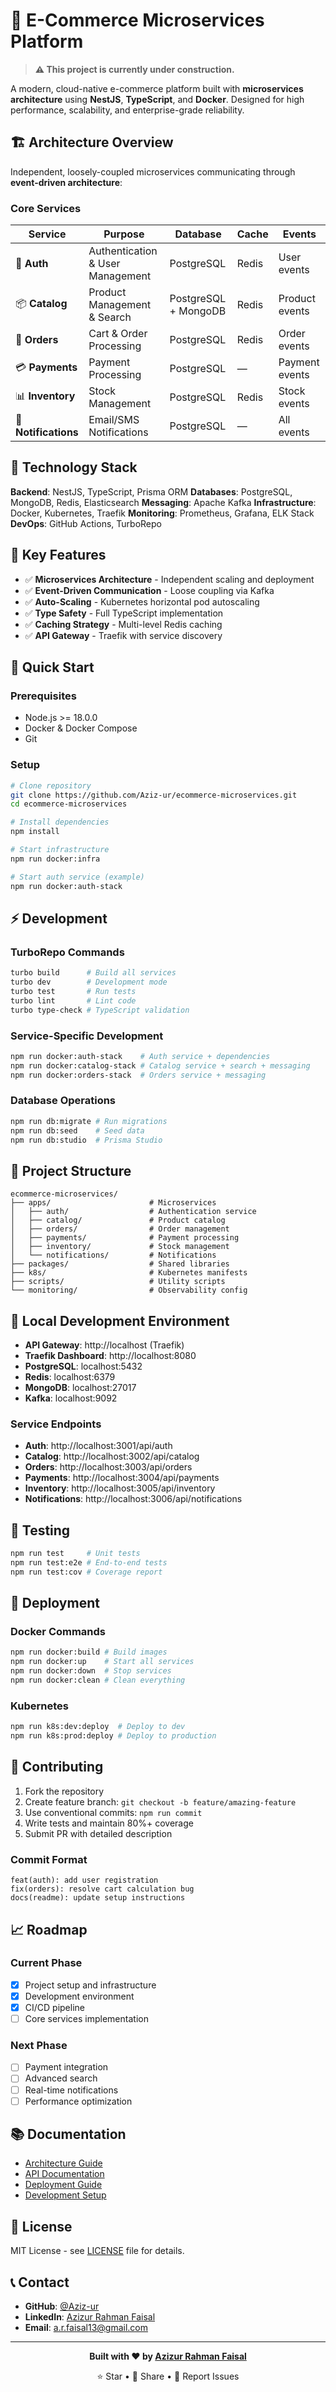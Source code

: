 # 🛒 E-Commerce Microservices Platform

> **⚠️ This project is currently under construction.**

A modern, cloud-native e-commerce platform built with **microservices
architecture** using **NestJS**, **TypeScript**, and **Docker**. Designed for
high performance, scalability, and enterprise-grade reliability.

## 🏗️ Architecture Overview

Independent, loosely-coupled microservices communicating through **event-driven
architecture**:

### Core Services

| Service              | Purpose                          | Database             | Cache | Events         |
| -------------------- | -------------------------------- | -------------------- | ----- | -------------- |
| 🔐 **Auth**          | Authentication & User Management | PostgreSQL           | Redis | User events    |
| 📦 **Catalog**       | Product Management & Search      | PostgreSQL + MongoDB | Redis | Product events |
| 🛒 **Orders**        | Cart & Order Processing          | PostgreSQL           | Redis | Order events   |
| 💳 **Payments**      | Payment Processing               | PostgreSQL           | —     | Payment events |
| 📊 **Inventory**     | Stock Management                 | PostgreSQL           | Redis | Stock events   |
| 📧 **Notifications** | Email/SMS Notifications          | PostgreSQL           | —     | All events     |

## 🚀 Technology Stack

**Backend**: NestJS, TypeScript, Prisma ORM **Databases**: PostgreSQL, MongoDB,
Redis, Elasticsearch **Messaging**: Apache Kafka **Infrastructure**: Docker,
Kubernetes, Traefik **Monitoring**: Prometheus, Grafana, ELK Stack **DevOps**:
GitHub Actions, TurboRepo

## 🎯 Key Features

- ✅ **Microservices Architecture** - Independent scaling and deployment
- ✅ **Event-Driven Communication** - Loose coupling via Kafka
- ✅ **Auto-Scaling** - Kubernetes horizontal pod autoscaling
- ✅ **Type Safety** - Full TypeScript implementation
- ✅ **Caching Strategy** - Multi-level Redis caching
- ✅ **API Gateway** - Traefik with service discovery

## 🚀 Quick Start

### Prerequisites

- Node.js >= 18.0.0
- Docker & Docker Compose
- Git

### Setup

```bash
# Clone repository
git clone https://github.com/Aziz-ur/ecommerce-microservices.git
cd ecommerce-microservices

# Install dependencies
npm install

# Start infrastructure
npm run docker:infra

# Start auth service (example)
npm run docker:auth-stack
```

## ⚡ Development

### TurboRepo Commands

```bash
turbo build      # Build all services
turbo dev        # Development mode
turbo test       # Run tests
turbo lint       # Lint code
turbo type-check # TypeScript validation
```

### Service-Specific Development

```bash
npm run docker:auth-stack    # Auth service + dependencies
npm run docker:catalog-stack # Catalog service + search + messaging
npm run docker:orders-stack  # Orders service + messaging
```

### Database Operations

```bash
npm run db:migrate # Run migrations
npm run db:seed    # Seed data
npm run db:studio  # Prisma Studio
```

## 📁 Project Structure

```
ecommerce-microservices/
├── apps/                      # Microservices
│   ├── auth/                  # Authentication service
│   ├── catalog/               # Product catalog
│   ├── orders/                # Order management
│   ├── payments/              # Payment processing
│   ├── inventory/             # Stock management
│   └── notifications/         # Notifications
├── packages/                  # Shared libraries
├── k8s/                       # Kubernetes manifests
├── scripts/                   # Utility scripts
└── monitoring/                # Observability config
```

## 🔧 Local Development Environment

- **API Gateway**: http://localhost (Traefik)
- **Traefik Dashboard**: http://localhost:8080
- **PostgreSQL**: localhost:5432
- **Redis**: localhost:6379
- **MongoDB**: localhost:27017
- **Kafka**: localhost:9092

### Service Endpoints

- **Auth**: http://localhost:3001/api/auth
- **Catalog**: http://localhost:3002/api/catalog
- **Orders**: http://localhost:3003/api/orders
- **Payments**: http://localhost:3004/api/payments
- **Inventory**: http://localhost:3005/api/inventory
- **Notifications**: http://localhost:3006/api/notifications

## 🧪 Testing

```bash
npm run test     # Unit tests
npm run test:e2e # End-to-end tests
npm run test:cov # Coverage report
```

## 🚢 Deployment

### Docker Commands

```bash
npm run docker:build # Build images
npm run docker:up    # Start all services
npm run docker:down  # Stop services
npm run docker:clean # Clean everything
```

### Kubernetes

```bash
npm run k8s:dev:deploy  # Deploy to dev
npm run k8s:prod:deploy # Deploy to production
```

## 🤝 Contributing

1. Fork the repository
2. Create feature branch: `git checkout -b feature/amazing-feature`
3. Use conventional commits: `npm run commit`
4. Write tests and maintain 80%+ coverage
5. Submit PR with detailed description

### Commit Format

```
feat(auth): add user registration
fix(orders): resolve cart calculation bug
docs(readme): update setup instructions
```

## 📈 Roadmap

### Current Phase

- [x] Project setup and infrastructure
- [x] Development environment
- [x] CI/CD pipeline
- [ ] Core services implementation

### Next Phase

- [ ] Payment integration
- [ ] Advanced search
- [ ] Real-time notifications
- [ ] Performance optimization

## 📚 Documentation

- [Architecture Guide](docs/ARCHITECTURE.md)
- [API Documentation](docs/API.md)
- [Deployment Guide](docs/DEPLOYMENT.md)
- [Development Setup](docs/DEVELOPMENT.md)

## 📝 License

MIT License - see [LICENSE](LICENSE) file for details.

## 📞 Contact

- **GitHub**: [@Aziz-ur](https://github.com/Aziz-ur)
- **LinkedIn**:
  [Azizur Rahman Faisal](https://www.linkedin.com/in/azizur-rahman-faisal/)
- **Email**: a.r.faisal13@gmail.com

---

<div align="center">

**Built with ❤️ by [Azizur Rahman Faisal](https://github.com/Aziz-ur)**

⭐ Star • 🔄 Share • 🐛 Report Issues

</div>
